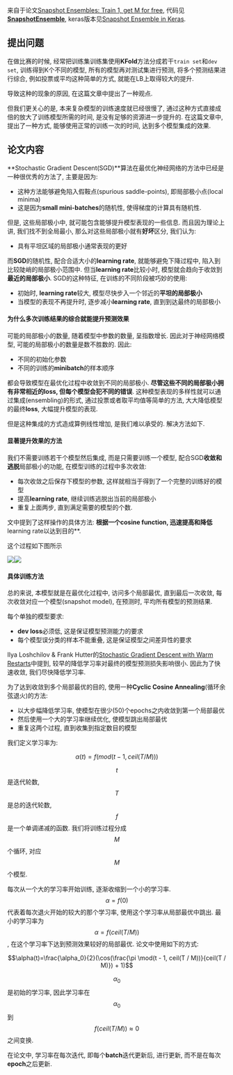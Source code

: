 

来自于论文[Snapshot Ensembles: Train 1, get M for free](https://arxiv.org/abs/1704.00109), 代码见[**SnapshotEnsemble**](https://github.com/gaohuang/SnapshotEnsemble), keras版本见[Snapshot Ensemble in Keras](https://github.com/titu1994/Snapshot-Ensembles).

## 提出问题

在做比赛的时候, 经常把训练集训练集使用**KFold**方法分成若干`train set`和`dev set`, 训练得到K个不同的模型, 所有的模型再对测试集进行预测, 将多个预测结果进行综合, 例如投票或平均这种简单的方式, 就能在LB上取得较大的提升.

导致这种的现象的原因, 在这篇文章中提出了一种观点.

但我们更关心的是, 本来复杂模型的训练速度就已经很慢了, 通过这种方式直接成倍的放大了训练模型所需的时间, 是没有足够的资源进一步提升的. 在这篇文章中, 提出了一种方式, 能够使用正常的训练一次的时间, 达到多个模型集成的效果.

## 论文内容

**Stochastic Gradient Descent(SGD)**算法在最优化神经网络的方法中已经是一种很优秀的方法了, 主要是因为:

- 这种方法能够避免陷入假鞍点(spurious saddle-points), 即局部极小点(local minima)
- 这是因为**small mini-batches**的随机性, 使得梯度的计算具有随机性.

但是, 这些局部极小中, 就可能包含能够提升模型表现的一些信息. 而且因为理论上讲, 我们找不到全局最小, 那么对这些局部极小就有**好坏**区分, 我们认为:

- 具有平坦区域的局部极小通常表现的更好

而**SGD**的随机性, 配合合适大小的**learning rate**, 就能够避免下降过程中, 陷入到比较陡峭的局部极小范围中. 但当**learning rate**比较小时, 模型就会趋向于收敛到**最近的局部极小**. SGD的这种特征, 在训练的不同阶段被巧妙的使用:

- 初始时, **learning rate**较大, 模型尽快步入一个邻近的**平坦的局部极小**
- 当模型的表现不再提升时, 逐步减小**learning rate**, 直到到达最终的局部极小

#### 为什么多次训练结果的综合就能提升预测效果

可能的局部极小的数量, 随着模型中参数的数量, 呈指数增长. 因此对于神经网络模型, 可能的局部极小的数量是数不胜数的. 因此:

- 不同的初始化参数
- 不同的训练的**minibatch**的样本顺序

都会导致模型在最优化过程中收敛到不同的局部极小. **尽管这些不同的局部极小拥有非常相近的loss, 但每个模型会犯不同的错误**. 这种模型表现的多样性就可以通过集成(ensembling)的形式, 通过投票或者取平均值等简单的方法, 大大降低模型的最终**loss**, 大幅提升模型的表现.

但是这种集成的方式造成算例线性增加, 是我们难以承受的. 解决方法如下.

#### 显著提升效果的方法

我们不需要训练若干个模型然后集成, 而是只需要训练一个模型, 配合SGD**收敛和逃脱**局部极小的功能, 在模型训练的过程中多次收敛:

- 每次收敛之后保存下模型的参数, 这样就相当于得到了一个完整的训练好的模型
- 提高**learning rate**, 继续训练逃脱出当前的局部极小
- 重复上面两步, 直到满足需要的模型的个数.

文中提到了这样操作的具体方法: **根据一个cosine function, 迅速提高和降低**learning rate以达到目的**.

这个过程如下图所示

![](https://cloud.githubusercontent.com/assets/16090466/20042608/2e5e7c2e-a44b-11e6-8c1b-99e2532011bc.png)![](https://cloud.githubusercontent.com/assets/16090466/20042610/3308fbf0-a44b-11e6-9657-d577be3a0b08.png)

#### 具体训练方法

总的来说, 本模型就是在最优化过程中, 访问多个局部最优, 直到最后一次收敛, 每次收敛对应一个模型(snapshot model), 在预测时, 平均所有模型的预测结果.

每个单独的模型要求:

- **dev loss**必须低, 这是保证模型预测能力的要求
- 每个模型误分类的样本不能重叠, 这是保证模型之间差异性的要求

Ilya Loshchilov & Frank Hutter的[Stochastic Gradient Descent with Warm Restarts](https://arxiv.org/abs/1608.03983)中提到, 较早的降低学习率对最终的模型预测损失影响很小. 因此为了快速收敛, 我们尽快降低学习率.

为了达到收敛到多个局部最优的目的, 使用一种**Cyclic Cosine Annealing**(循环余弦退火)的方法:

- 以大步幅降低学习率, 使模型在很少(50)个epochs之内收敛到第一个局部最优
- 然后使用一个大的学习率继续优化, 使模型跳出局部最优
- 重复这两个过程, 直到收集到指定数目的模型

我们定义学习率为:

$$\alpha(t) = f(mod(t-1, ceil(T/M)))$$

$$t$$是迭代轮数, $$T$$是总的迭代轮数, $$f$$是一个单调递减的函数. 我们将训练过程分成$$M$$个循环, 对应$$M$$个模型.

每次从一个大的学习率开始训练, 逐渐收缩到一个小的学习率. $$\alpha=f(0)$$代表着每次退火开始的较大的那个学习率, 使用这个学习率从局部最优中跳出. 最小的学习率为$$\alpha=f(ceil(T/M))$$, 在这个学习率下达到预测效果较好的局部最优. 论文中使用如下的方式:

$$\alpha(t)=\frac{\alpha_0}{2}(\cos(\frac{\pi \mod(t - 1, ceil(T / M))}{ceil(T / M)}) + 1)$$

$$\alpha_0$$是初始的学习率, 因此学习率在$$\alpha_0$$到$$f(ceil(T/M))\approx0 $$之间变换.

在论文中, 学习率在每次迭代, 即每个**batch**迭代更新后, 进行更新, 而不是在每次**epoch**之后更新.

